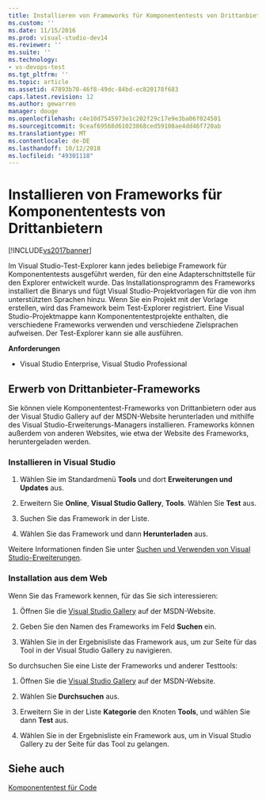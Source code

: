 ```yaml
---
title: Installieren von Frameworks für Komponententests von Drittanbietern | Microsoft-Dokumentation
ms.custom: ''
ms.date: 11/15/2016
ms.prod: visual-studio-dev14
ms.reviewer: ''
ms.suite: ''
ms.technology:
- vs-devops-test
ms.tgt_pltfrm: ''
ms.topic: article
ms.assetid: 47893b70-46f8-49dc-84bd-ec820178f683
caps.latest.revision: 12
ms.author: gewarren
manager: douge
ms.openlocfilehash: c4e10d7545973e1c202f29c17e9e3ba06f024501
ms.sourcegitcommit: 9ceaf69568d61023868ced59108ae4dd46f720ab
ms.translationtype: MT
ms.contentlocale: de-DE
ms.lasthandoff: 10/12/2018
ms.locfileid: "49301118"
---
```

# <a name="install-third-party-unit-test-frameworks"></a>Installieren von Frameworks für Komponententests von Drittanbietern
[!INCLUDE[vs2017banner](../includes/vs2017banner.md)]

Im Visual Studio-Test-Explorer kann jedes beliebige Framework für Komponententests ausgeführt werden, für den eine Adapterschnittstelle für den Explorer entwickelt wurde. Das Installationsprogramm des Frameworks installiert die Binarys und fügt Visual Studio-Projektvorlagen für die von ihm unterstützten Sprachen hinzu. Wenn Sie ein Projekt mit der Vorlage erstellen, wird das Framework beim Test-Explorer registriert. Eine Visual Studio-Projektmappe kann Komponententestprojekte enthalten, die verschiedene Frameworks verwenden und verschiedene Zielsprachen aufweisen. Der Test-Explorer kann sie alle ausführen.  
  
 **Anforderungen**  
  
-   Visual Studio Enterprise, Visual Studio Professional  
  
## <a name="acquiring-third-party-frameworks"></a>Erwerb von Drittanbieter-Frameworks  
 Sie können viele Komponententest-Frameworks von Drittanbietern oder aus der Visual Studio Gallery auf der MSDN-Website herunterladen und mithilfe des Visual Studio-Erweiterungs-Managers installieren. Frameworks können außerdem von anderen Websites, wie etwa der Website des Frameworks, heruntergeladen werden.  
  
### <a name="installing-from-visual-studio"></a>Installieren in Visual Studio  
  
1.  Wählen Sie im Standardmenü **Tools** und dort **Erweiterungen und Updates** aus.  
  
2.  Erweitern Sie **Online**, **Visual Studio Gallery**, **Tools**. Wählen Sie **Test** aus.  
  
3.  Suchen Sie das Framework in der Liste.  
  
4.  Wählen Sie das Framework und dann **Herunterladen** aus.  
  
 Weitere Informationen finden Sie unter [Suchen und Verwenden von Visual Studio-Erweiterungen](../ide/finding-and-using-visual-studio-extensions.md).  
  
### <a name="installing-from-the-web"></a>Installation aus dem Web  
 Wenn Sie das Framework kennen, für das Sie sich interessieren:  
  
1.  Öffnen Sie die [Visual Studio Gallery](http://go.microsoft.com/fwlink/?LinkId=236267) auf der MSDN-Website.  
  
2.  Geben Sie den Namen des Frameworks im Feld **Suchen** ein.  
  
3.  Wählen Sie in der Ergebnisliste das Framework aus, um zur Seite für das Tool in der Visual Studio Gallery zu navigieren.  
  
 So durchsuchen Sie eine Liste der Frameworks und anderer Testtools:  
  
1.  Öffnen Sie die [Visual Studio Gallery](http://go.microsoft.com/fwlink/?LinkId=236267) auf der MSDN-Website.  
  
2.  Wählen Sie **Durchsuchen** aus.  
  
3.  Erweitern Sie in der Liste **Kategorie** den Knoten **Tools**, und wählen Sie dann **Test** aus.  
  
4.  Wählen Sie in der Ergebnisliste ein Framework aus, um in Visual Studio Gallery zu der Seite für das Tool zu gelangen.  
  
## <a name="see-also"></a>Siehe auch  
 [Komponententest für Code](../test/unit-test-your-code.md)



